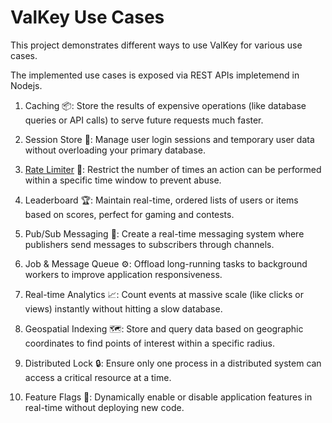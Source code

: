 # ValKey Use Cases

This project demonstrates different ways to use ValKey for various use cases.

The implemented use cases is exposed via REST APIs impletemend in Nodejs.

1. Caching 📦: Store the results of expensive operations (like database queries or API calls) to serve future requests much faster.

2. Session Store 👤: Manage user login sessions and temporary user data without overloading your primary database.

3. [Rate Limiter](/apps/rate-limiter/) 🚦: Restrict the number of times an action can be performed within a specific time window to prevent abuse.

4. Leaderboard 🏆: Maintain real-time, ordered lists of users or items based on scores, perfect for gaming and contests.

5. Pub/Sub Messaging 📢: Create a real-time messaging system where publishers send messages to subscribers through channels.

6. Job & Message Queue ⚙️: Offload long-running tasks to background workers to improve application responsiveness.

7. Real-time Analytics 📈: Count events at massive scale (like clicks or views) instantly without hitting a slow database.

8. Geospatial Indexing 🗺️: Store and query data based on geographic coordinates to find points of interest within a specific radius.

9. Distributed Lock 🔒: Ensure only one process in a distributed system can access a critical resource at a time.

10. Feature Flags 🚩: Dynamically enable or disable application features in real-time without deploying new code.

